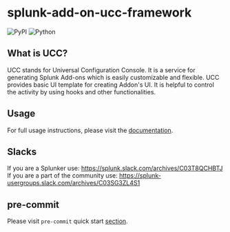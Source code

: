 # splunk-add-on-ucc-framework

![PyPI](https://img.shields.io/pypi/v/splunk-add-on-ucc-framework)
![Python](https://img.shields.io/pypi/pyversions/splunk-add-on-ucc-framework.svg)

## What is UCC?

UCC stands for  Universal Configuration Console. It is a service for generating Splunk Add-ons which is easily customizable and flexible.
UCC provides basic UI template for creating Addon's UI. It is helpful to control the activity by using hooks and other functionalities.

## Usage

For full usage instructions, please visit the [documentation](https://splunk.github.io/addonfactory-ucc-generator/).

## Slacks

If you are a Splunker use: https://splunk.slack.com/archives/C03T8QCHBTJ
If you are a part of the community use: https://splunk-usergroups.slack.com/archives/C03SG3ZL4S1


## pre-commit

Please visit `pre-commit` quick start [section](https://pre-commit.com/#quick-start).
